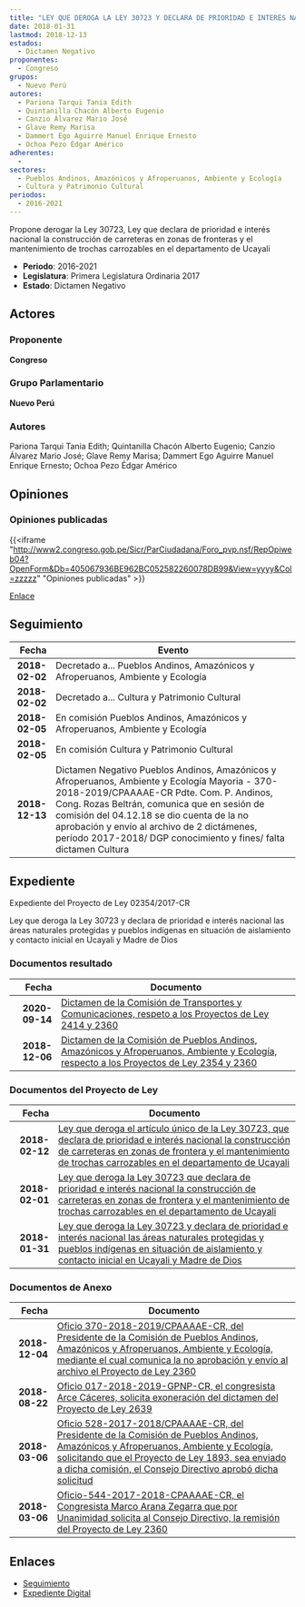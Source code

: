```yaml
---
title: "LEY QUE DEROGA LA LEY 30723 Y DECLARA DE PRIORIDAD E INTERÉS NACIONAL LAS ÁREAS NATURALES PROTEGIDAS Y PUEBLOS INDÍGENAS EN SITUACIÓN DE AISLAMIENTO Y CONTACTO INICIAL EN UCAYALI Y MADRE DIOS"
date: 2018-01-31
lastmod: 2018-12-13
estados: 
  - Dictamen Negativo
proponentes: 
  - Congreso
grupos: 
  - Nuevo Perú
autores: 
  - Pariona Tarqui Tania Edith
  - Quintanilla Chacón Alberto Eugenio
  - Canzio Álvarez Mario José
  - Glave Remy Marisa
  - Dammert Ego Aguirre Manuel Enrique Ernesto
  - Ochoa Pezo Édgar Américo
adherentes: 
  - 
sectores: 
  - Pueblos Andinos, Amazónicos y Afroperuanos, Ambiente y Ecología
  - Cultura y Patrimonio Cultural
periodos: 
  - 2016-2021
---
```


Propone derogar la Ley 30723, Ley que declara de prioridad e interés nacional la construcción de carreteras en zonas de fronteras y el mantenimiento de trochas carrozables en el departamento de Ucayali

- **Periodo**: 2016-2021
- **Legislatura**: Primera Legislatura Ordinaria 2017
- **Estado**: Dictamen Negativo

## Actores

### Proponente

**Congreso**

### Grupo Parlamentario

**Nuevo Perú**

### Autores

Pariona Tarqui Tania Edith; Quintanilla Chacón Alberto Eugenio; Canzio Álvarez Mario José; Glave Remy Marisa; Dammert Ego Aguirre Manuel Enrique Ernesto; Ochoa Pezo Édgar Américo


## Opiniones

### Opiniones publicadas

{{<iframe "http://www2.congreso.gob.pe/Sicr/ParCiudadana/Foro_pvp.nsf/RepOpiweb04?OpenForm&Db=405067936BE962BC052582260078DB99&View=yyyy&Col=zzzzz" "Opiniones publicadas" >}}

[Enlace](http://www2.congreso.gob.pe/Sicr/ParCiudadana/Foro_pvp.nsf/RepOpiweb04?OpenForm&Db=405067936BE962BC052582260078DB99&View=yyyy&Col=zzzzz)

## Seguimiento

| Fecha | Evento |
|------:|--------|
| **2018-02-02** | Decretado a... Pueblos Andinos, Amazónicos y Afroperuanos, Ambiente y Ecología|
| **2018-02-02** | Decretado a... Cultura y Patrimonio Cultural|
| **2018-02-05** | En comisión Pueblos Andinos, Amazónicos y Afroperuanos, Ambiente y Ecología|
| **2018-02-05** | En comisión Cultura y Patrimonio Cultural|
| **2018-12-13** | Dictamen Negativo Pueblos Andinos, Amazónicos y Afroperuanos, Ambiente y Ecología Mayoria - 370-2018-2019/CPAAAAE-CR Pdte. Com. P. Andinos, Cong. Rozas Beltrán, comunica que en sesión de comisión del 04.12.18 se dio cuenta de la no aprobación y envío al archivo de 2 dictámenes, período 2017-2018/ DGP conocimiento y fines/ falta dictamen Cultura|


## Expediente

Expediente del Proyecto de Ley 02354/2017-CR

Ley que deroga la Ley 30723 y declara de prioridad e interés nacional las áreas naturales protegidas y pueblos indígenas en situación de aislamiento y contacto inicial en Ucayali y Madre de Dios


### Documentos resultado

| Fecha | Documento |
|------:|--------|
| **2020-09-14** | [Dictamen de la Comisión de Transportes y Comunicaciones, respeto a los Proyectos de Ley 2414 y 2360](http://www.leyes.congreso.gob.pe/Documentos/2016_2021/Dictamenes/Proyectos_de_Ley/02414DC23MAY-20200914.pdf) |
| **2018-12-06** | [Dictamen de la Comisión de Pueblos Andinos, Amazónicos y Afroperuanos, Ambiente y Ecología, respecto a los Proyectos de Ley 2354 y 2360](http://www.leyes.congreso.gob.pe/Documentos/2016_2021/Dictamenes/Proyectos_de_Ley/02354DC19MAY20181206.pdf) |

### Documentos del Proyecto de Ley

| Fecha | Documento |
|------:|--------|
| **2018-02-12** | [Ley que deroga el artículo único de la Ley 30723, que declara de prioridad e interés nacional la construcción de carreteras en zonas de frontera y el mantenimiento de trochas carrozables en el departamento de Ucayali](http://www.leyes.congreso.gob.pe/Documentos/2016_2021/Proyectos_de_Ley_y_de_Resoluciones_Legislativas/PL0241120180208.pdf) |
| **2018-02-01** | [Ley que deroga la Ley 30723 que declara de prioridad e interés nacional la construcción de carreteras en zonas de frontera y el mantenimiento de trochas carrozables en el departamento de Ucayali](http://www.leyes.congreso.gob.pe/Documentos/2016_2021/Proyectos_de_Ley_y_de_Resoluciones_Legislativas/PL0236020180201.pdf) |
| **2018-01-31** | [Ley que deroga la Ley 30723 y declara de prioridad e interés nacional las áreas naturales protegidas y pueblos indígenas en situación de aislamiento y contacto inicial en Ucayali y Madre de Dios](http://www.leyes.congreso.gob.pe/Documentos/2016_2021/Proyectos_de_Ley_y_de_Resoluciones_Legislativas/PL0235420180131.pdf) |

### Documentos de Anexo

| Fecha | Documento |
|------:|--------|
| **2018-12-04** | [Oficio 370-2018-2019/CPAAAAE-CR, del Presidente de la Comisión de Pueblos Andinos, Amazónicos y Afroperuanos, Ambiente y Ecología, mediante el cual comunica la no aprobación y envío al archivo el Proyecto de Ley 2360](http://www.leyes.congreso.gob.pe/Documentos/2016_2021/Oficios/Comisiones_Ordinarias/OFICIO-370-2018-2019-CPAAAAE-CR.pdf) |
| **2018-08-22** | [Oficio 017-2018-2019-GPNP-CR, el congresista Arce Cáceres, solicita exoneración del dictamen del Proyecto de Ley 2639](http://www.leyes.congreso.gob.pe/Documentos/2016_2021/Oficios/Grupos_Parlamentarios/OFICIO-017-2018-2019-GPNP-CR.PDF) |
| **2018-03-06** | [Oficio 528-2017-2018/CPAAAAE-CR, del Presidente de la Comisión de Pueblos Andinos, Amazónicos y Afroperuanos, Ambiente y Ecología, solicitando que el Proyecto de Ley 1893, sea enviado a dicha comisión, el Consejo Directivo aprobó dicha solicitud](http://www.leyes.congreso.gob.pe/Documentos/2016_2021/Oficios/Comisiones_Ordinarias/OFICIO-528-2017-2018-CPAAAAE-CR.pdf) |
| **2018-03-06** | [Oficio-544-2017-2018-CPAAAAE-CR, el Congresista Marco Arana Zegarra que por Unanimidad solicita al Consejo Directivo, la remisión del Proyecto de Ley 2360](http://www.leyes.congreso.gob.pe/Documentos/2016_2021/Oficios/Comisiones_Ordinarias/OFICIO-544-2017-2018-CPAAAAE-CR.pdf) |

## Enlaces 

- [Seguimiento](http://www2.congreso.gob.pehttp://www2.congreso.gob.pe/Sicr/TraDocEstProc/CLProLey2016.nsf/f7fff46988ca05b1052578e100829cc7/210cceb7fe6c8d4d05258226007c4f19?OpenDocument)
- [Expediente Digital](http://www2.congreso.gob.pehttp://www2.congreso.gob.pe/Sicr/TraDocEstProc/CLProLey2016.nsf/f7fff46988ca05b1052578e100829cc7/210cceb7fe6c8d4d05258226007c4f19?OpenDocument&Click=05257FB7005EB655.eb71d0cf91d8294e05256cdf006b5706/$Body/0.1C6C)
